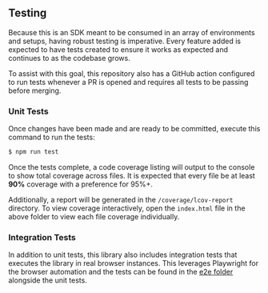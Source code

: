 ## Testing

Because this is an SDK meant to be consumed in an array of environments and setups, having robust testing is imperative. Every feature added is expected to have tests created to ensure it works as expected and continues to as the codebase grows.

To assist with this goal, this repository also has a GitHub action configured to run tests whenever a PR is opened and requires all tests to be passing before merging.

### Unit Tests

Once changes have been made and are ready to be committed, execute this command to run the tests:

```sh
$ npm run test
```

Once the tests complete, a code coverage listing will output to the console to show total coverage across files. It is expected that every file be at least **90%** coverage with a preference for 95%+.

Additionally, a report will be generated in the `/coverage/lcov-report` directory. To view coverage interactively, open the `index.html` file in the above folder to view each file coverage individually.

### Integration Tests

In addition to unit tests, this library also includes integration tests that executes the library in real browser instances. This leverages Playwright for the browser automation and the tests can be found in the [e2e folder](../__tests__/e2e/) alongside the unit tests.
